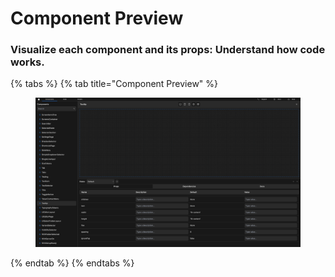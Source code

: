 # Component Preview

### Visualize each component and its props: **Understand how code works.**

{% tabs %}
{% tab title="Component Preview" %}
<figure><img src="../.gitbook/assets/Component-Preview-Reduced.png" alt=""><figcaption></figcaption></figure>
{% endtab %}
{% endtabs %}
